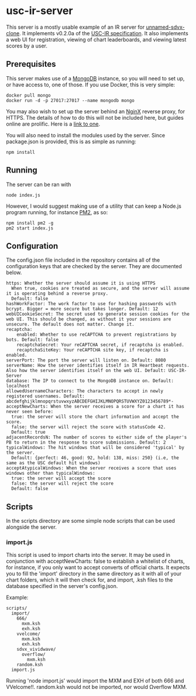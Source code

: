 # usc-ir-server

This server is a mostly usable example of an IR server for [unnamed-sdvx-clone](https://github.com/Drewol/unnamed-sdvx-clone).
It implements v0.2.0a of the [USC-IR specification](https://uscir.readthedocs.io/en/latest/index.html).
It also implements a web UI for registration, viewing of chart leaderboards, and viewing latest scores by a user.

## Prerequisites

This server makes use of a [MongoDB](https://www.mongodb.com/) instance, so you will need to set up, or have access to, one of those.
If you use Docker, this is very simple:

```
docker pull mongo
docker run -d -p 27017:27017 --name mongodb mongo
```

You may also wish to set up the server behind an [NginX](https://nginx.com/) reverse proxy, for HTTPS. The details of how to do this will not be included here, but guides online are prolific. Here is a [link to one](https://www.digitalocean.com/community/tutorials/how-to-set-up-a-node-js-application-for-production-on-ubuntu-20-04).

You will also need to install the modules used by the server. Since package.json is provided, this is as simple as running:

```
npm install
```

## Running

The server can be ran with

```
node index.js
```

However, I would suggest making use of a utility that can keep a Node.js program running, for instance [PM2](https://pm2.keymetrics.io/), as so:

```
npm install pm2 -g
pm2 start index.js
```

## Configuration

The config.json file included in the repository contains all of the configuration keys that are checked by the server. They are documented below.

```
https: Whether the server should assume it is using HTTPS
  When true, cookies are treated as secure, and the server will assume it is operating behind a reverse proxy.
  Default: false
hashWorkFactor: The work factor to use for hashing passwords with bcrypt. Bigger = more secure but takes longer. Default: 12
webUICookieSecret: The secret used to generate session cookies for the web UI. This should be changed, as without it your sessions are unsecure. The default does not matter. Change it.
recaptcha:
    enabled: Whether to use reCAPTCHA to prevent registrations by bots. Default: false
    recaptchaSecret: Your reCAPTCHA secret, if recaptcha is enabled.
    recaptchaSiteKey: Your reCAPTCHA site key, if recaptcha is enabled.
serverPort: The port the server will listen on. Default: 8080
serverName: How the server identifies itself in IR Heartbeat requests. Also how the server identifies itself on the web UI. Default: USC-IR-Server
database: The IP to connect to the MongoDB instance on. Default: localhost
allowedUsernameCharacters: The characters to accept in newly registered usernames. Default: abcdefghijklmnopqrstuvwxyzABCDEFGHIJKLMNOPQRSTUVWXYZ0123456789*-
acceptNewCharts: When the server receives a score for a chart it has never seen before:
  true: the server will store the chart information and accept the score.
  false: the server will reject the score with statusCode 42.
  Default: true
adjacentRecordsN: The number of scores to either side of the player's PB to return in the response to score submissions. Default: 2
typicalWindows: The hit windows that will be considered 'typical' by the server.
  Default: {perfect: 46, good: 92, hold: 138, miss: 250} (i.e, the same as the USC default hit windows)
acceptAtypicalWindows: When the server receives a score that uses windows other than typicalWindows:
  true: the server will accept the score
  false: the server will reject the score
  Default: false
```

## Scripts

In the scripts directory are some simple node scripts that can be used alongside the server.

### import.js

This script is used to import charts into the server. It may be used in conjunction with acceptNewCharts: false to establish a whitelist of charts, for instance, if you only want to accept converts of official charts. It expects you to fill the 'import' directory in the same directory as it with all of your chart folders, which it will then check for, and import, .ksh files to the database specified in the server's config.json.

Example:

```
scripts/
  import/
    666/
      mxm.ksh
      exh.ksh
    vvelcome/
      mxm.ksh
      exh.ksh
    sdvx_vividwave/
      overflow/
        mxm.ksh
    random.ksh
  import.js
```

Running 'node import.js' would import the MXM and EXH of both 666 and VVelcome!!. random.ksh would not be imported, nor would Ωverflow MXM.
